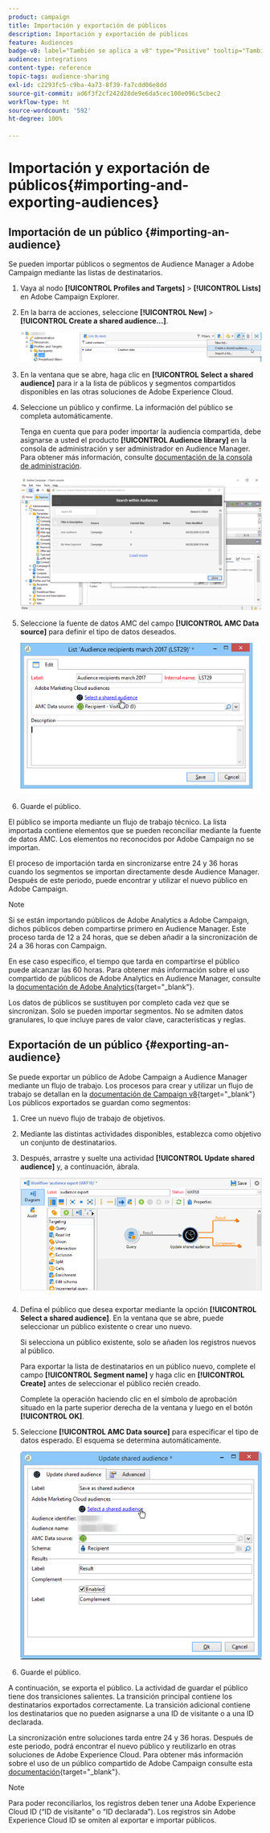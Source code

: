 ```yaml
---
product: campaign
title: Importación y exportación de públicos
description: Importación y exportación de públicos
feature: Audiences
badge-v8: label="También se aplica a v8" type="Positive" tooltip="También se aplica a Campaign v8"
audience: integrations
content-type: reference
topic-tags: audience-sharing
exl-id: c2293fc5-c9ba-4a73-8f39-fa7cdd06e8dd
source-git-commit: ad6f3f2cf242d28de9e6da5cec100e096c5cbec2
workflow-type: ht
source-wordcount: '592'
ht-degree: 100%

---
```



# Importación y exportación de públicos{#importing-and-exporting-audiences}



## Importación de un público {#importing-an-audience}

Se pueden importar públicos o segmentos de Audience Manager a Adobe Campaign mediante las listas de destinatarios.

1. Vaya al nodo **[!UICONTROL Profiles and Targets]** > **[!UICONTROL Lists]** en Adobe Campaign Explorer.
1. En la barra de acciones, seleccione **[!UICONTROL New]** > **[!UICONTROL Create a shared audience...]**.

   ![](assets/aam_import_audience.png)

1. En la ventana que se abre, haga clic en **[!UICONTROL Select a shared audience]** para ir a la lista de públicos y segmentos compartidos disponibles en las otras soluciones de Adobe Experience Cloud.
1. Seleccione un público y confirme. La información del público se completa automáticamente.

   Tenga en cuenta que para poder importar la audiencia compartida, debe asignarse a usted el producto **[!UICONTROL Audience library]** en la consola de administración y ser administrador en Audience Manager. Para obtener más información, consulte [documentación de la consola de administración](https://helpx.adobe.com/es/enterprise/admin-guide.html).

   ![](assets/aam_import_audience_3.png)

1. Seleccione la fuente de datos AMC del campo **[!UICONTROL AMC Data source]** para definir el tipo de datos deseados.

   ![](assets/aam_import_audience_2.png)

1. Guarde el público.

El público se importa mediante un flujo de trabajo técnico. La lista importada contiene elementos que se pueden reconciliar mediante la fuente de datos AMC. Los elementos no reconocidos por Adobe Campaign no se importan.

El proceso de importación tarda en sincronizarse entre 24 y 36 horas cuando los segmentos se importan directamente desde Audience Manager. Después de este periodo, puede encontrar y utilizar el nuevo público en Adobe Campaign.

>[!NOTE]
>
>Si se están importando públicos de Adobe Analytics a Adobe Campaign, dichos públicos deben compartirse primero en Audience Manager. Este proceso tarda de 12 a 24 horas, que se deben añadir a la sincronización de 24 a 36 horas con Campaign.
>
>En ese caso específico, el tiempo que tarda en compartirse el público puede alcanzar las 60 horas. Para obtener más información sobre el uso compartido de públicos de Adobe Analytics en Audience Manager, consulte la [documentación de Adobe Analytics](https://experienceleague.adobe.com/docs/analytics/components/segmentation/segmentation-workflow/seg-publish.html?lang=es){target="_blank"}.

Los datos de públicos se sustituyen por completo cada vez que se sincronizan. Solo se pueden importar segmentos. No se admiten datos granulares, lo que incluye pares de valor clave, características y reglas.

## Exportación de un público {#exporting-an-audience}

Se puede exportar un público de Adobe Campaign a Audience Manager mediante un flujo de trabajo. Los procesos para crear y utilizar un flujo de trabajo se detallan en la [documentación de Campaign v8](https://experienceleague.adobe.com/docs/campaign/automation/workflows/introduction/build-a-workflow.html?lang=es){target="_blank"} Los públicos exportados se guardan como segmentos:

1. Cree un nuevo flujo de trabajo de objetivos.
1. Mediante las distintas actividades disponibles, establezca como objetivo un conjunto de destinatarios.
1. Después, arrastre y suelte una actividad **[!UICONTROL Update shared audience]** y, a continuación, ábrala.

   ![](assets/aam_export_example.png)

1. Defina el público que desea exportar mediante la opción **[!UICONTROL Select a shared audience]**. En la ventana que se abre, puede seleccionar un público existente o crear uno nuevo.

   Si selecciona un público existente, solo se añaden los registros nuevos al público.

   Para exportar la lista de destinatarios en un público nuevo, complete el campo **[!UICONTROL Segment name]** y haga clic en **[!UICONTROL Create]** antes de seleccionar el público recién creado.

   Complete la operación haciendo clic en el símbolo de aprobación situado en la parte superior derecha de la ventana y luego en el botón **[!UICONTROL OK]**.

1. Seleccione **[!UICONTROL AMC Data source]** para especificar el tipo de datos esperado. El esquema se determina automáticamente.

   ![](assets/aam_export_audience_activity.png)

1. Guarde el público.

A continuación, se exporta el público. La actividad de guardar el público tiene dos transiciones salientes. La transición principal contiene los destinatarios exportados correctamente. La transición adicional contiene los destinatarios que no pueden asignarse a una ID de visitante o a una ID declarada.

La sincronización entre soluciones tarda entre 24 y 36 horas. Después de este periodo, podrá encontrar el nuevo público y reutilizarlo en otras soluciones de Adobe Experience Cloud. Para obtener más información sobre el uso de un público compartido de Adobe Campaign consulte esta [documentación](https://experienceleague.adobe.com/es/docs/core-services/interface/services/audiences/create){target="_blank"}.

>[!NOTE]
>
>Para poder reconciliarlos, los registros deben tener una Adobe Experience Cloud ID (“ID de visitante” o “ID declarada”). Los registros sin Adobe Experience Cloud ID se omiten al exportar e importar públicos.
